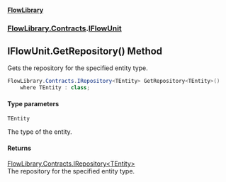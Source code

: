 #### [FlowLibrary](FlowLibrary.md 'FlowLibrary')
### [FlowLibrary.Contracts](FlowLibrary.Contracts.md 'FlowLibrary.Contracts').[IFlowUnit](IFlowUnit.md 'FlowLibrary.Contracts.IFlowUnit')

## IFlowUnit.GetRepository<TEntity>() Method

Gets the repository for the specified entity type.

```csharp
FlowLibrary.Contracts.IRepository<TEntity> GetRepository<TEntity>()
    where TEntity : class;
```
#### Type parameters

<a name='FlowLibrary.Contracts.IFlowUnit.GetRepository_TEntity_().TEntity'></a>

`TEntity`

The type of the entity.

#### Returns
[FlowLibrary.Contracts.IRepository&lt;](IRepository_TEntity_.md 'FlowLibrary.Contracts.IRepository<TEntity>')[TEntity](IFlowUnit.GetRepository_TEntity_().md#FlowLibrary.Contracts.IFlowUnit.GetRepository_TEntity_().TEntity 'FlowLibrary.Contracts.IFlowUnit.GetRepository<TEntity>().TEntity')[&gt;](IRepository_TEntity_.md 'FlowLibrary.Contracts.IRepository<TEntity>')  
The repository for the specified entity type.